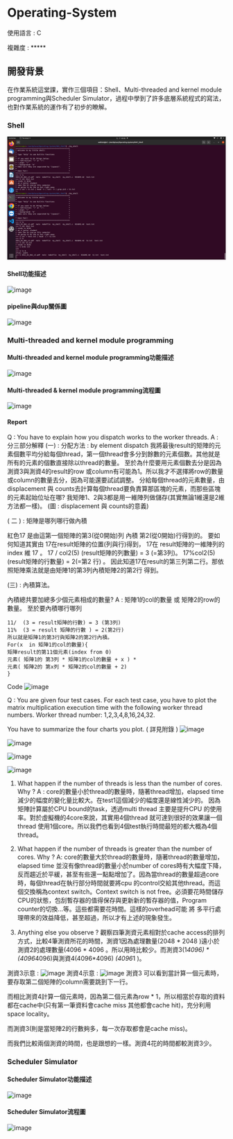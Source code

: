 # Operating-System

使用語言 : C 

複雜度 : *****

## 開發背景

在作業系統這堂課，實作三個項目：Shell、Multi-threaded and kernel module programming與Scheduler Simulator，過程中學到了許多底層系統程式的寫法，也對作業系統的運作有了初步的瞭解。

### Shell
![Alt text](<Screenshot from 2023-09-17 00-08-34.png>)
#### Shell功能描述
![image](https://user-images.githubusercontent.com/90430653/221482731-92cd492a-0948-4e7a-9d91-e2a2bcece4f8.png)

#### pipeline與dup關係圖
![image](https://user-images.githubusercontent.com/90430653/221482824-d1df599c-c4d2-4c65-a70c-9f70df878141.png)

### Multi-threaded and kernel module programming
#### Multi-threaded and kernel module programming功能描述
![image](https://user-images.githubusercontent.com/90430653/221483226-828b39db-6ccb-4e72-b2e4-fc2a6f5e3b2c.png)

#### Multi-threaded & kernel module programming流程圖
![image](https://user-images.githubusercontent.com/90430653/221483029-a5699aa1-f677-4f78-b558-033f8f33812e.png)

#### Report
Q : You have to explain how you dispatch works to the worker threads.
A : 分三部分解釋
(一) : 分配方法 : by element dispatch
    我將最後result的矩陣的元素個數平均分給每個thread，第一個thread會多分到餘數的元素個數。其他就是所有的元素的個數直接除以thread的數量。
    至於為什麼要用元素個數去分是因為測資3與測資4的result的row 或column有可能為1。所以我才不選擇將row的數量或column的數量去分，因為可能還要試試調整。
分給每個thread的元素數量，由displacement 與 counts去計算每個thread要負責算那區塊的元素，而那些區塊的元素起始位址在哪? 我矩陣1、2與3都是用一維陣列做儲存(其實無論1維還是2維方法都一樣)。
(圖 : displacement 與 counts的意義)
 
( 二 ) : 矩陣是哪列哪行做內積
 
紅色17 是由這第一個矩陣的第3(從0開始)列 內積 第2(從0開始)行得到的。
要如何知道其實由 17在result矩陣的位置(列與行)得到， 17在 result矩陣的一維陣列的index 維 17 。 
17 / col2(5) (result矩陣的列數量) = 3 (=第3列)。
17%col2(5)(result矩陣的行數量) = 2(=第2 行) 。
因此知道17在result的第三列第二行。那依照矩陣乘法就是由矩陣1的第3列內積矩陣2的第2行 得到。

(三) : 內積算法。
 
內積總共要加總多少個元素相成的數量?  A : 矩陣1的col的數量 或 矩陣2的row的數量。
至於要內積哪行哪列 

```
11/  (3 = result矩陣的行數) = 3 (第3列)
11%  (3 = result 矩陣的行數 ) = 2(第2行)
所以就是矩陣1的第3行與矩陣2的第2行內積。
For(x  in 矩陣1的col的數量){
矩陣result的第11個元素(index from 0)
元素( 矩陣1的 第3列 * 矩陣1的col的數量 + x ) *
元素( 矩陣2的 第x列 * 矩陣2的col的數量 + 2) 
}
```

Code 
 ![image](https://github.com/weihsinyeh/Operating-System/assets/90430653/7adc938c-4bff-470a-b095-ea3ccf6e5c08)
 
Q : You are given four test cases. For each test case, you have to plot the matrix multiplication execution time with the following worker thread numbers. Worker thread number: 1,2,3,4,8,16,24,32. 

You have to summarize the four charts you plot. ( 詳見附錄 )
![image](https://github.com/weihsinyeh/Operating-System/assets/90430653/7b5a4e6e-d2c8-4408-b4f3-414437096f45)

![image](https://github.com/weihsinyeh/Operating-System/assets/90430653/38e5d67d-b4f9-48f2-8a3c-a10037055168)

![image](https://github.com/weihsinyeh/Operating-System/assets/90430653/0725fdab-1734-4d8f-9481-51e53f2e13d3)

![image](https://github.com/weihsinyeh/Operating-System/assets/90430653/44497daf-9399-48f0-947c-ac2e9f086ebb)

1. What happen if the number of threads is less than the number of cores. Why ? 
A : 
   core的數量小於thread的數量時，隨著thread增加，elapsed time減少的幅度的變化量比較大。在test1這個減少的幅度還是線性減少的。
因為矩陣計算屬於CPU bound的task，透過multi thread 主要是提升CPU 的使用率。對於虛擬機的4core來說，其實用4個thread 就可達到很好的效果讓一個thread 使用1個core。所以我們也看到4個test執行時間最短的都大概為4個thread。

2. What happen if the number of threads is greater than the number of cores. Why ? 
A:  core的數量大於thread的數量時，隨著thread的數量增加，elapsed time 並沒有像thread的數量小於number of cores時有大幅度下降，反而趨近於平緩，甚至有些還一點點增加了。因為當thread的數量超過core時，每個thread在執行部分時間就要將cpu 的control交給其他thread。而這個交換稱為context switch。Context switch is not free。必須要花時間儲存CPU的狀態，包刮暫存器的值得保存與更新新的暫存器的值，Program counter的切換...等。這些都需要花時間。這樣的overhead可能 將 多平行處理帶來的效益降低，甚至超過，所以才有上述的現象發生。


3.  Anything else you observe ?
觀察四筆測資元素相對於cache access的排列方式，比較4筆測資所花的時間，測資1因為處理數量(2048 * 2048 )遠小於 測資2的處理數量(4096 * 4096 。所以用時比較少。而測資3(1*4096) * (4096*4096)與測資4(4096*4096) *(4096*1 )。

測資3示意 :
![image](https://github.com/weihsinyeh/Operating-System/assets/90430653/e4afd4bb-ee49-4aad-b76d-09864e906e25)
測資4示意 :
![image](https://github.com/weihsinyeh/Operating-System/assets/90430653/9b1387d9-68ec-44b3-be15-0b2b95d8de18)
測資3 可以看到當計算一個元素時，要存取第二個矩陣的column需要跳到下一行。

而相比測資4計算一個元素時，因為第二個元素為row * 1，所以相當於存取的資料都在cache中(只有第一筆資料會cache miss 其他都會cache hit)，充分利用 space locality。

而測資3(則是當矩陣2的行數夠多，每一次存取都會是cache miss)。

而我們比較兩個測資的時間，也是跟想的一樣。測資4花的時間都較測資3少。



### Scheduler Simulator
#### Scheduler Simulator功能描述
![image](https://user-images.githubusercontent.com/90430653/221483300-d673ce80-1b04-4db1-8678-6d663e60f9f9.png)

#### Scheduler Simulator流程圖
![image](https://user-images.githubusercontent.com/90430653/221483352-0adfc013-fde6-4a3a-8639-72b0d9367619.png)
